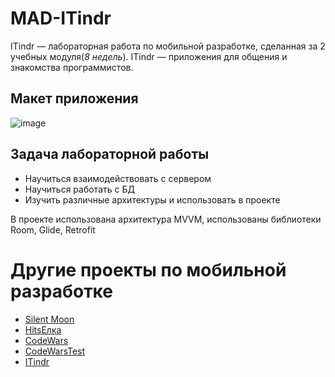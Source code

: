 # MAD-ITindr

ITindr — лабораторная работа по мобильной разработке, сделанная за 2 учебных модуля(_8 недель_). ITindr — приложения для общения и знакомства программистов.  
## Макет приложения
![image](https://user-images.githubusercontent.com/80742289/165264748-06c7bc81-2ce5-453e-924c-00f263cc43c2.png)
## Задача лабораторной работы
* Научиться взаимодействовать с сервером
* Научиться работать с БД
* Изучить различные архитектуры и использовать в проекте 

В проекте использована архитектура MVVM, использованы библиотеки Room, Glide, Retrofit





# Другие проекты по мобильной разработке
* [Silent Moon](https://github.com/lnstnkv/MAD-SilentMoon)
* [HitsЕлка](https://github.com/lnstnkv/HitsElka)
* [CodeWars](https://github.com/lnstnkv/CodeWars)
* [CodeWarsTest](https://github.com/lnstnkv/CodeWarsTest)
* [ITindr](https://github.com/lnstnkv/MAD-ITindr)
